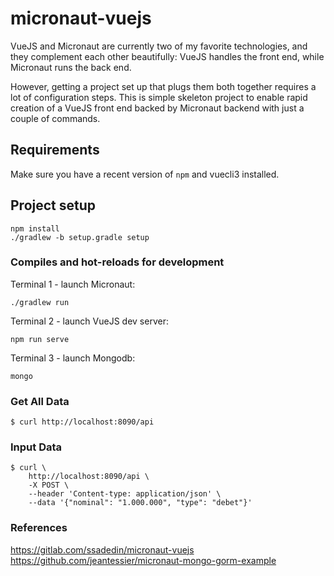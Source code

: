 # micronaut-vuejs

VueJS and Micronaut are currently two of my favorite technologies, and they complement 
each other beautifully: VueJS handles the front end, while Micronaut runs the back end.

However, getting a project set up that plugs them both together requires a lot of configuration
steps. This is simple skeleton project to enable rapid creation of a VueJS front end backed by 
Micronaut backend with just a couple of commands.

## Requirements

Make sure you have a recent version of `npm` and vuecli3 installed.

## Project setup
```
npm install
./gradlew -b setup.gradle setup
```

### Compiles and hot-reloads for development

Terminal 1 - launch Micronaut:
```
./gradlew run
```

Terminal 2 - launch VueJS dev server:
```
npm run serve
```

Terminal 3 - launch Mongodb:
```
mongo
```

### Get All Data
```
$ curl http://localhost:8090/api
```

### Input Data
```
$ curl \
    http://localhost:8090/api \
    -X POST \
    --header 'Content-type: application/json' \
    --data '{"nominal": "1.000.000", "type": "debet"}'
```

### References

https://gitlab.com/ssadedin/micronaut-vuejs
https://github.com/jeantessier/micronaut-mongo-gorm-example


